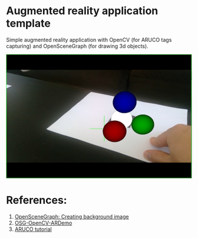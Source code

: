 # Augmented reality application template

Simple augmented reality application with OpenCV (for ARUCO tags capturing) and OpenSceneGraph (for drawing 3d objects).

![screenshot](https://raw.githubusercontent.com/AlexanderSavochkin/ARTemplate/master/doc/Screenshot01.jpg)

# References:
1.  [OpenSceneGraph: Creating background image](https://gist.github.com/ViteFalcon/90f9266bf9750e2d0142)
2.  [OSG-OpenCV-ARDemo](https://github.com/c-goettert/OSG-OpenCV-ARDemo)
3.  [ARUCO tutorial](https://docs.opencv.org/3.1.0/d9/d6d/tutorial_table_of_content_aruco.html) 